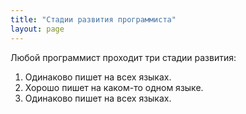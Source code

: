 ```yaml
---
title: "Стадии развития программиста"
layout: page 
---
```

Любой программист проходит три стадии развития:

  1. Одинаково пишет на всех языках.
  2. Хорошо пишет на каком-то одном языке.
  3. Одинаково пишет на всех языках.
